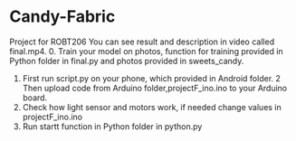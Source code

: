 # Candy-Fabric
Project for ROBT206
You can see result and description in video called final.mp4.
0. Train your model on photos, function for training provided in Python folder in final.py and photos provided in sweets_candy.
1. First run script.py on your phone, which provided in Android folder.
2  Then upload code from Arduino folder,projectF_ino.ino to your Arduino board.
3. Check how light sensor and motors work, if needed change values in projectF_ino.ino
4. Run startt function in Python folder in python.py

